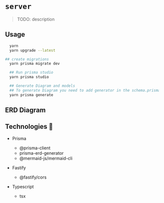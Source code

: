 # `server`

> TODO: description

## Usage

```bash
  yarn 
  yarn upgrade --latest

```


```bash
## create migrations
  yarn prisma migrate dev
```

```bash
  ## Run prisma studio
  yarn prisma studio

  ## Generate Diagram and models
  ## To generate Diagram you need to add generator in the schema.prisma
  yarn prisma generate
```

## ERD Diagram

## Technologies :rocket:

- Prisma
  - @prisma-client
  - prisma-erd-generator
  - @mermaid-js/mermaid-cli

- Fastify
  - @fastify/cors
- Typescript
  - tsx

